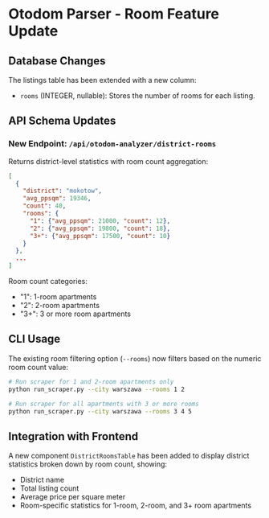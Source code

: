# Otodom Parser - Room Feature Update

## Database Changes

The listings table has been extended with a new column:

- `rooms` (INTEGER, nullable): Stores the number of rooms for each listing.

## API Schema Updates

### New Endpoint: `/api/otodom-analyzer/district-rooms`

Returns district-level statistics with room count aggregation:

```json
[
  {
    "district": "mokotow",
    "avg_ppsqm": 19346,
    "count": 40,
    "rooms": {
      "1": {"avg_ppsqm": 21000, "count": 12},
      "2": {"avg_ppsqm": 19800, "count": 18},
      "3+": {"avg_ppsqm": 17500, "count": 10}
    }
  },
  ...
]
```

Room count categories:
- "1": 1-room apartments
- "2": 2-room apartments
- "3+": 3 or more room apartments

## CLI Usage

The existing room filtering option (`--rooms`) now filters based on the numeric room count value:

```bash
# Run scraper for 1 and 2-room apartments only
python run_scraper.py --city warszawa --rooms 1 2

# Run scraper for all apartments with 3 or more rooms
python run_scraper.py --city warszawa --rooms 3 4 5
```

## Integration with Frontend

A new component `DistrictRoomsTable` has been added to display district statistics broken down by room count, showing:
- District name
- Total listing count
- Average price per square meter
- Room-specific statistics for 1-room, 2-room, and 3+ room apartments